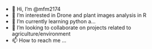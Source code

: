 - 👋 Hi, I’m @mfm2174
- 👀 I’m interested in Drone and plant images analysis in R
- 🌱 I’m currently learning python a...
- 💞️ I’m looking to collaborate on projects related to agriculture/environment
- 📫 How to reach me ...

<!---
mfm2174/mfm2174 is a ✨ special ✨ repository because its `README.md` (this file) appears on your GitHub profile.
You can click the Preview link to take a look at your changes.
--->
